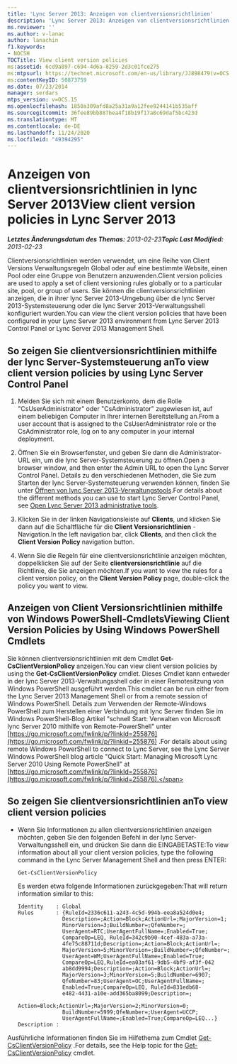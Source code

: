 ```yaml
---
title: 'Lync Server 2013: Anzeigen von clientversionsrichtlinien'
description: 'Lync Server 2013: Anzeigen von clientversionsrichtlinien.'
ms.reviewer: ''
ms.author: v-lanac
author: lanachin
f1.keywords:
- NOCSH
TOCTitle: View client version policies
ms:assetid: 6cd9a897-c694-4d6a-8259-2d3c01fce275
ms:mtpsurl: https://technet.microsoft.com/en-us/library/JJ898479(v=OCS.15)
ms:contentKeyID: 50873759
ms.date: 07/23/2014
manager: serdars
mtps_version: v=OCS.15
ms.openlocfilehash: 1850a309afd8a25a31a9a12fee9244141b535aff
ms.sourcegitcommit: 36fee89bb887bea4f18b19f17a8c69daf5bc423d
ms.translationtype: MT
ms.contentlocale: de-DE
ms.lasthandoff: 11/24/2020
ms.locfileid: "49394295"
---
```

# <a name="view-client-version-policies-in-lync-server-2013"></a><span data-ttu-id="108a7-103">Anzeigen von clientversionsrichtlinien in lync Server 2013</span><span class="sxs-lookup"><span data-stu-id="108a7-103">View client version policies in Lync Server 2013</span></span>

<div data-xmlns="http://www.w3.org/1999/xhtml">

<div class="topic" data-xmlns="http://www.w3.org/1999/xhtml" data-msxsl="urn:schemas-microsoft-com:xslt" data-cs="https://msdn.microsoft.com/">

<div data-asp="https://msdn2.microsoft.com/asp">



</div>

<div id="mainSection">

<div id="mainBody"><span data-ttu-id="108a7-104">

<span> </span></span><span class="sxs-lookup"><span data-stu-id="108a7-104">

<span> </span></span></span>

<span data-ttu-id="108a7-105">_**Letztes Änderungsdatum des Themas:** 2013-02-23_</span><span class="sxs-lookup"><span data-stu-id="108a7-105">_**Topic Last Modified:** 2013-02-23_</span></span>

<span data-ttu-id="108a7-106">Clientversionsrichtlinien werden verwendet, um eine Reihe von Client Versions Verwaltungsregeln Global oder auf eine bestimmte Website, einen Pool oder eine Gruppe von Benutzern anzuwenden.</span><span class="sxs-lookup"><span data-stu-id="108a7-106">Client version policies are used to apply a set of client versioning rules globally or to a particular site, pool, or group of users.</span></span> <span data-ttu-id="108a7-107">Sie können die clientversionsrichtlinien anzeigen, die in ihrer lync Server 2013-Umgebung über die lync Server 2013-Systemsteuerung oder die lync Server 2013-Verwaltungsshell konfiguriert wurden.</span><span class="sxs-lookup"><span data-stu-id="108a7-107">You can view the client version policies that have been configured in your Lync Server 2013 environment from Lync Server 2013 Control Panel or Lync Server 2013 Management Shell.</span></span>

<div>

## <a name="to-view-client-version-policies-by-using-lync-server-control-panel"></a><span data-ttu-id="108a7-108">So zeigen Sie clientversionsrichtlinien mithilfe der lync Server-Systemsteuerung an</span><span class="sxs-lookup"><span data-stu-id="108a7-108">To view client version policies by using Lync Server Control Panel</span></span>

1.  <span data-ttu-id="108a7-109">Melden Sie sich mit einem Benutzerkonto, dem die Rolle "CsUserAdministrator" oder "CsAdministrator" zugewiesen ist, auf einem beliebigen Computer in Ihrer internen Bereitstellung an.</span><span class="sxs-lookup"><span data-stu-id="108a7-109">From a user account that is assigned to the CsUserAdministrator role or the CsAdministrator role, log on to any computer in your internal deployment.</span></span>

2.  <span data-ttu-id="108a7-110">Öffnen Sie ein Browserfenster, und geben Sie dann die Administrator-URL ein, um die lync Server-Systemsteuerung zu öffnen.</span><span class="sxs-lookup"><span data-stu-id="108a7-110">Open a browser window, and then enter the Admin URL to open the Lync Server Control Panel.</span></span> <span data-ttu-id="108a7-111">Details zu den verschiedenen Methoden, die Sie zum Starten der lync Server-Systemsteuerung verwenden können, finden Sie unter [Öffnen von lync Server 2013-Verwaltungstools](lync-server-2013-open-lync-server-administrative-tools.md).</span><span class="sxs-lookup"><span data-stu-id="108a7-111">For details about the different methods you can use to start Lync Server Control Panel, see [Open Lync Server 2013 administrative tools](lync-server-2013-open-lync-server-administrative-tools.md).</span></span>

3.  <span data-ttu-id="108a7-112">Klicken Sie in der linken Navigationsleiste auf **Clients**, und klicken Sie dann auf die Schaltfläche für die **Client Versionsrichtlinien** -Navigation.</span><span class="sxs-lookup"><span data-stu-id="108a7-112">In the left navigation bar, click **Clients**, and then click the **Client Version Policy** navigation button.</span></span>

4.  <span data-ttu-id="108a7-113">Wenn Sie die Regeln für eine clientversionsrichtlinie anzeigen möchten, doppelklicken Sie auf der Seite **clientversionsrichtlinie** auf die Richtlinie, die Sie anzeigen möchten.</span><span class="sxs-lookup"><span data-stu-id="108a7-113">If you want to view the rules for a client version policy, on the **Client Version Policy** page, double-click the policy you want to view.</span></span>

</div>

<div>

## <a name="viewing-client-version-policies-by-using-windows-powershell-cmdlets"></a><span data-ttu-id="108a7-114">Anzeigen von Client Versionsrichtlinien mithilfe von Windows PowerShell-Cmdlets</span><span class="sxs-lookup"><span data-stu-id="108a7-114">Viewing Client Version Policies by Using Windows PowerShell Cmdlets</span></span>

<span data-ttu-id="108a7-115">Sie können clientversionsrichtlinien mit dem Cmdlet **Get-CsClientVersionPolicy** anzeigen.</span><span class="sxs-lookup"><span data-stu-id="108a7-115">You can view client version policies by using the **Get-CsClientVersionPolicy** cmdlet.</span></span> <span data-ttu-id="108a7-116">Dieses Cmdlet kann entweder in der lync Server 2013-Verwaltungsshell oder in einer Remotesitzung von Windows PowerShell ausgeführt werden.</span><span class="sxs-lookup"><span data-stu-id="108a7-116">This cmdlet can be run either from the Lync Server 2013 Management Shell or from a remote session of Windows PowerShell.</span></span> <span data-ttu-id="108a7-117">Details zum Verwenden der Remote-Windows PowerShell zum Herstellen einer Verbindung mit lync Server finden Sie im Windows PowerShell-Blog Artikel "schnell Start: Verwalten von Microsoft lync Server 2010 mithilfe von Remote-PowerShell" unter [https://go.microsoft.com/fwlink/p/?linkId=255876](https://go.microsoft.com/fwlink/p/?linkid=255876) .</span><span class="sxs-lookup"><span data-stu-id="108a7-117">For details about using remote Windows PowerShell to connect to Lync Server, see the Lync Server Windows PowerShell blog article "Quick Start: Managing Microsoft Lync Server 2010 Using Remote PowerShell" at [https://go.microsoft.com/fwlink/p/?linkId=255876](https://go.microsoft.com/fwlink/p/?linkid=255876).</span></span>

<div>

## <a name="to-view-client-version-policies"></a><span data-ttu-id="108a7-118">So zeigen Sie clientversionsrichtlinien an</span><span class="sxs-lookup"><span data-stu-id="108a7-118">To view client version policies</span></span>

  - <span data-ttu-id="108a7-119">Wenn Sie Informationen zu allen clientversionsrichtlinien anzeigen möchten, geben Sie den folgenden Befehl in der lync Server-Verwaltungsshell ein, und drücken Sie dann die EINGABETASTE:</span><span class="sxs-lookup"><span data-stu-id="108a7-119">To view information about all your client version policies, type the following command in the Lync Server Management Shell and then press ENTER:</span></span>
    
        Get-CsClientVersionPolicy
    
    <span data-ttu-id="108a7-120">Es werden etwa folgende Informationen zurückgegeben:</span><span class="sxs-lookup"><span data-stu-id="108a7-120">That will return information similar to this:</span></span>
    
        Identity    : Global
        Rules       : {RuleId=2336c611-a243-4c5d-994b-eea8a524d0e4;
                      Description=;Action=Block;ActionUrl=;MajorVersion=1;
                      MinorVersion=3;BuildNumber=;QfeNumber=;
                      UserAgent=RTC;UserAgentFullName=;Enabled=True;
                      CompareOp=LEQ, RuleId=342c9b90-4cef-483a-a73a-
                      4fe75c88711d;Description=;Action=Block;ActionUrl=;
                      MajorVersion=5;MinorVersion=;BuildNumber=;QfeNumber=;
                      UserAgent=WM;UserAgentFullName=;Enabled=True;
                      CompareOp=LEQ,RuleId=ea03af61-9db5-4bf9-af3f-042
                      ab8dd9994;Description=;Action=Block;ActionUrl=;
                      MajorVersion=3;MinorVersion=5;BuildNumber=6907;
                      QfeNumber=83;UserAgent=OC;UserAgentFullName=;
                      Enabled=True;CompareOp=LEQ, RuleId=831edb68-
                      e482-4431-a10e-add365ba8099;Description=;
                      Action=Block;ActionUrl=;MajorVersion=2;MinorVersion=0;
                      BuildNumber=5999;QfeNumber=;UserAgent=UCCP;
                      UserAgentFullName=;Enabled=True;CompareOp=LEQ...}
        Description :

</div>

<span data-ttu-id="108a7-121">Ausführliche Informationen finden Sie im Hilfethema zum Cmdlet [Get-CsClientVersionPolicy](https://docs.microsoft.com/powershell/module/skype/Get-CsClientVersionPolicy) .</span><span class="sxs-lookup"><span data-stu-id="108a7-121">For details, see the Help topic for the [Get-CsClientVersionPolicy](https://docs.microsoft.com/powershell/module/skype/Get-CsClientVersionPolicy) cmdlet.</span></span>

<span data-ttu-id="108a7-122"></div>

</div>

<span> </span>

</div>

</div>

</span><span class="sxs-lookup"><span data-stu-id="108a7-122"></div>

</div>

<span> </span>

</div>

</div>

</span></span></div>

